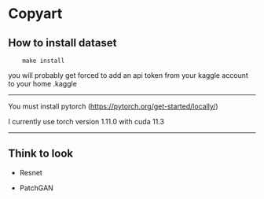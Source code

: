 # Copyart

## How to install dataset

        make install

you will probably get forced to add an api token from your kaggle account to your home .kaggle

---

You must install pytorch (https://pytorch.org/get-started/locally/)

I currently use torch version 1.11.0 with cuda 11.3

---

## Think to look

- Resnet

- PatchGAN